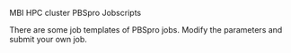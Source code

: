 MBI HPC cluster PBSpro Jobscripts

There are some job templates of PBSpro jobs. Modify the parameters and submit your own job.
